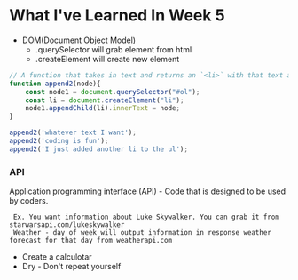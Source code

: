 # What I've Learned In Week 5
- DOM(Document Object Model)
  - .querySelector will grab element from html
  - .createElement will create new element
```javascript
// A function that takes in text and returns an `<li>` with that text as its `innerText`.
function append2(node){
    const node1 = document.querySelector("#ol");
    const li = document.createElement("li");
    node1.appendChild(li).innerText = node;
}

append2('whatever text I want');
append2('coding is fun');
append2('I just added another li to the ul');
  ```

### API
Application programming interface (API) - Code that is designed to be used by coders.
```
 Ex. You want information about Luke Skywalker. You can grab it from starwarsapi.com/lukeskywalker
 Weather - day of week will output information in response weather forecast for that day from weatherapi.com
 ```

 - Create a calculotar
 - Dry - Don't repeat yourself